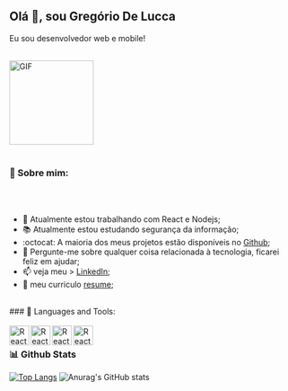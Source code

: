 ## Olá 👋, sou Gregório De Lucca
<p>Eu sou desenvolvedor web e mobile!</p>
<br/>
<img align="center" alt="GIF" src="https://camo.githubusercontent.com/cae12fddd9d6982901d82580bdf321d81fb299141098ca1c2d4891870827bf17/68747470733a2f2f6d69726f2e6d656469756d2e636f6d2f6d61782f313336302f302a37513379765349765f7430696f4a2d5a2e676966" width="150px"/>
<br/>
<br/>
<h3 align="left"> 🧐 Sobre mim: </h3> 
<br/>
<br/>

- 🔭  Atualmente estou trabalhando com  React e Nodejs;
- :books:      Atualmente estou estudando segurança da informação; 
- :octocat:    A maioria dos meus projetos estão disponíveis no [Github](https://github.com/gregoriodelucca?tab=repositories);
- 💬  Pergunte-me sobre qualquer coisa relacionada à tecnologia, ficarei feliz em ajudar;
- 📫  veja meu >  [LinkedIn](https://www.linkedin.com/in/gregoriodelucca/);
-  :pencil: meu curriculo [resume](https://docs.google.com/document/d/1lfvQw9E7yfWkeUBrNFOPwpGJ02UdUMhuK6Pn-6_YobY/edit?usp=sharing);
<br>
### 🔨 Languages and Tools:
<br/>
<br/>
<a href="https://reactjs.org/" target="_blank"> <img align="left" alt="React" height ="35px"  src="https://cdn.jsdelivr.net/gh/devicons/devicon/icons/sass/sass-original.svg"></a>
<a href="https://reactjs.org/" target="_blank"> <img align="left" alt="React" height ="35px"  src="https://cdn.jsdelivr.net/gh/devicons/devicon/icons/react/react-original.svg"></a>
<a href="https://reactjs.org/" target="_blank"> <img align="left" alt="React" height ="35px"   src="https://cdn.jsdelivr.net/gh/devicons/devicon/icons/nodejs/nodejs-original.svg"></a>
<a href="https://reactjs.org/" target="_blank"> <img align="left" alt="React" height ="35px"  src="https://cdn.jsdelivr.net/gh/devicons/devicon/icons/mongodb/mongodb-original.svg"></a>

<br>

### 📊 Github Stats
[![Top Langs](https://github-readme-stats.vercel.app/api/top-langs/?username=gregoriodelucca&icons=true&theme=radical)](https://github.com/gregoriodelucca/github-readme-stats)
![Anurag's GitHub stats](https://github-readme-stats.vercel.app/api?username=gregoriodelucca&show_icons=true&theme=radical)
